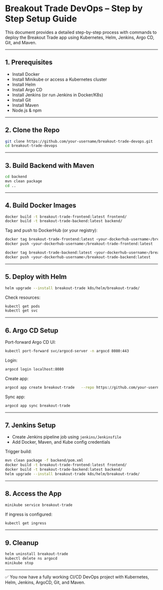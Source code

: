 # Breakout Trade DevOps – Step by Step Setup Guide

This document provides a detailed step-by-step process with commands to deploy the Breakout Trade app using Kubernetes, Helm, Jenkins, Argo CD, Git, and Maven.

---

## 1. Prerequisites
- Install Docker
- Install Minikube or access a Kubernetes cluster
- Install Helm
- Install Argo CD
- Install Jenkins (or run Jenkins in Docker/K8s)
- Install Git
- Install Maven
- Node.js & npm

---

## 2. Clone the Repo
```bash
git clone https://github.com/your-username/breakout-trade-devops.git
cd breakout-trade-devops
```

---

## 3. Build Backend with Maven
```bash
cd backend
mvn clean package
cd ..
```

---

## 4. Build Docker Images
```bash
docker build -t breakout-trade-frontend:latest frontend/
docker build -t breakout-trade-backend:latest backend/
```

Tag and push to DockerHub (or your registry):
```bash
docker tag breakout-trade-frontend:latest <your-dockerhub-username>/breakout-trade-frontend:latest
docker push <your-dockerhub-username>/breakout-trade-frontend:latest

docker tag breakout-trade-backend:latest <your-dockerhub-username>/breakout-trade-backend:latest
docker push <your-dockerhub-username>/breakout-trade-backend:latest
```

---

## 5. Deploy with Helm
```bash
helm upgrade --install breakout-trade k8s/helm/breakout-trade/
```

Check resources:
```bash
kubectl get pods
kubectl get svc
```

---

## 6. Argo CD Setup
Port-forward Argo CD UI:
```bash
kubectl port-forward svc/argocd-server -n argocd 8080:443
```
Login:
```bash
argocd login localhost:8080
```
Create app:
```bash
argocd app create breakout-trade   --repo https://github.com/your-username/breakout-trade-devops.git   --path k8s/helm/breakout-trade   --dest-server https://kubernetes.default.svc   --dest-namespace default
```
Sync app:
```bash
argocd app sync breakout-trade
```

---

## 7. Jenkins Setup
- Create Jenkins pipeline job using `jenkins/Jenkinsfile`
- Add Docker, Maven, and Kube config credentials

Trigger build:
```bash
mvn clean package -f backend/pom.xml
docker build -t breakout-trade-frontend:latest frontend/
docker build -t breakout-trade-backend:latest backend/
helm upgrade --install breakout-trade k8s/helm/breakout-trade/
```

---

## 8. Access the App
```bash
minikube service breakout-trade
```

If ingress is configured:
```bash
kubectl get ingress
```

---

## 9. Cleanup
```bash
helm uninstall breakout-trade
kubectl delete ns argocd
minikube stop
```

---

✅ You now have a fully working CI/CD DevOps project with Kubernetes, Helm, Jenkins, ArgoCD, Git, and Maven.
